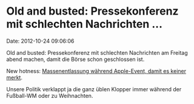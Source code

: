 Old and busted: Pressekonferenz mit schlechten Nachrichten \...
===============================================================

Date: 2012-10-24 09:06:06

Old and busted: Pressekonferenz mit schlechten Nachrichten am Freitag
abend machen, damit die Börse schon geschlossen ist.

New hotness: [Massenentlassung während Apple-Event, damit es keiner
merkt](http://techcrunch.com/2012/10/23/zynga-layoffs/).

Unsere Politik verklappt ja die ganz üblen Klopper immer während der
Fußball-WM oder zu Weihnachten.
